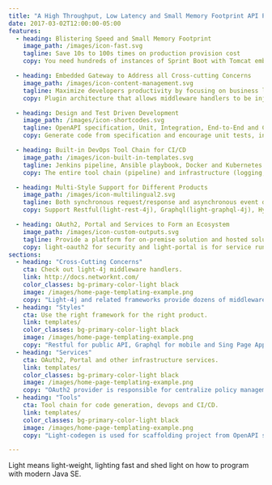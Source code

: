 ```yaml
---
title: "A High Throughput, Low Latency and Small Memory Footprint API Platform"
date: 2017-03-02T12:00:00-05:00
features:
  - heading: Blistering Speed and Small Memory Footprint
    image_path: /images/icon-fast.svg
    tagline: Save 10s to 100s times on production provision cost
    copy: You need hundreds of instances of Sprint Boot with Tomcat embedded to match one instance of light-4j in "Hello World" for the same throughput and latency.

  - heading: Embedded Gateway to Address all Cross-cutting Concerns
    image_path: /images/icon-content-management.svg
    tagline: Maximize developers productivity by focusing on business logic only
    copy: Plugin architecture that allows middleware handlers to be injected into the request/response chain to handler security, metrics, audit etc.

  - heading: Design and Test Driven Development
    image_path: /images/icon-shortcodes.svg
    tagline: OpenAPI specification, Unit, Integration, End-to-End and Client Tests
    copy: Generate code from specification and encourage unit tests, integration tests, end-to-end test as well as client tests to ensure quality and interoperability.

  - heading: Built-in DevOps Tool Chain for CI/CD
    image_path: /images/icon-built-in-templates.svg
    tagline: Jenkins pipeline, Ansible playbook, Docker and Kubernetes
    copy: The entire tool chain (pipeline) and infrastructure (logging, metrics, messaging, security etc.) are integrated together and services are dockerized and orchestrated by Kubernetes.

  - heading: Multi-Style Support for Different Products
    image_path: /images/icon-multilingual2.svg
    tagline: Both synchronous request/response and asynchronous event driven frameworks
    copy: Support Restful(light-rest-4j), Graphql(light-graphql-4j), Hybrid(light-hybrid-4j) and Eventuate Consistency(light-eventuate-4j). Also Saga(light-saga-4j) for transaction orchestration between services.

  - heading: OAuth2, Portal and Services to Form an Ecosystem
    image_path: /images/icon-custom-outputs.svg
    tagline: Provide a platform for on-premise solution and hosted solution
    copy: light-oauth2 for security and light-portal is for service runtime monitoring and management and API marketplace. Kafka for messaging, ELK for logging, InfluxDB and Grafana for metrics and ArangoDB for DB.
sections:
  - heading: "Cross-Cutting Concerns"
    cta: Check out light-4j middleware handlers.
    link: http://docs.networknt.com/
    color_classes: bg-primary-color-light black
    image: /images/home-page-templating-example.png
    copy: "Light-4j and related frameworks provide dozens of middleware handlers that can be injected into the request/response chain to give your service an embedded gateway." 
  - heading: "Styles"
    cta: Use the right framework for the right product.
    link: templates/
    color_classes: bg-primary-color-light black
    image: /images/home-page-templating-example.png
    copy: "Restful for public API, Graphql for mobile and Sing Page Application, Hybrid for serverless and take advantage of both Monolithic and Microservices architecture. Eventuate for event driven."
  - heading: "Services"
    cta: OAuth2, Portal and other infrastructure services.
    link: templates/
    color_classes: bg-primary-color-light black
    image: /images/home-page-templating-example.png
    copy: "OAuth2 provider is responsible for centralize policy management and services are responsible for policy enforcement. Portal is API management and marketplace. Others are third party services."
  - heading: "Tools"
    cta: Tool chain for code generation, devops and CI/CD.
    link: templates/
    color_classes: bg-primary-color-light black
    image: /images/home-page-templating-example.png
    copy: "Light-codegen is used for scaffolding project from OpenAPI spec, GraphQL IDL or Hybrid Schema. Jenkins Pipeline for building, packaging and dockerizing. Kebernetes is for service orchestration."

---
```


Light means light-weight, lighting fast and shed light on how to program with modern Java SE.
